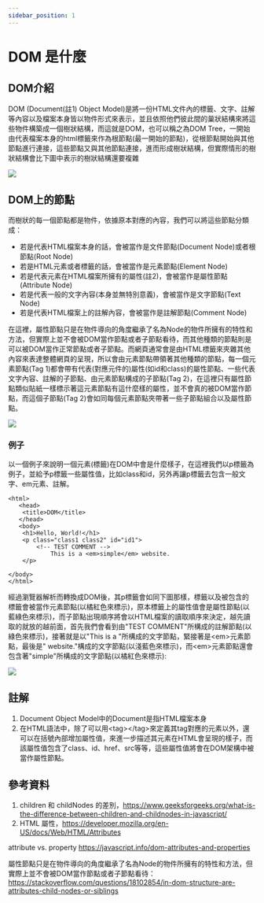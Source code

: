 ```yaml
---
sidebar_position: 1
---
```



# DOM 是什麼


## DOM介紹
DOM (Document(註1) Object Model)是將一份HTML文件內的標籤、文字、註解等內容以及檔案本身皆以物件形式來表示，並且依照他們彼此間的巢狀結構來將這些物件構築成一個樹狀結構，而這就是DOM，也可以稱之為DOM Tree，一開始由代表檔案本身的html標籤來作為根節點(最一開始的節點)，從根節點開始與其他節點進行連接，這些節點又與其他節點連接，進而形成樹狀結構，但實際情形的樹狀結構會比下圖中表示的樹狀結構還要複雜

![](https://res.cloudinary.com/dqfxgtyoi/image/upload/v1633244696/blog/dom/simpleTree_htkvmv.png)


## DOM上的節點

而樹狀的每一個節點都是物件，依據原本對應的內容，我們可以將這些節點分類成：

- 若是代表HTML檔案本身的話，會被當作是文件節點(Document Node)或者根節點(Root Node)
- 若是HTML元素或者標籤的話，會被當作是元素節點(Element Node)
- 若是代表元素在HTML檔案所擁有的屬性(註2)，會被當作是屬性節點(Attribute Node)
- 若是代表一般的文字內容(本身並無特別意義)，會被當作是文字節點(Text Node)
- 若是代表HTML檔案上的註解內容，會被當作是註解節點(Comment Node) 

在這裡，屬性節點只是在物件導向的角度繼承了名為Node的物件所擁有的特性和方法，但實際上並不會被DOM當作節點或者子節點看待，而其他種類的節點則是可以被DOM當作正常節點或者子節點。而網頁通常會是由HTML標籤來夾雜其他內容來表達整體網頁的呈現，所以會由元素節點帶領著其他種類的節點，每一個元素節點(Tag 1)都會帶有代表(對應元件的)屬性(如id和class)的屬性節點、一些代表文字內容、註解的子節點、由元素節點構成的子節點(Tag 2)，在這裡只有屬性節點類似貼紙一樣標示著這元素節點有這什麼樣的屬性，並不會真的被DOM當作節點，而這個子節點(Tag 2)會如同每個元素節點夾帶著一些子節點組合以及屬性節點。

![](https://res.cloudinary.com/dqfxgtyoi/image/upload/v1633109630/blog/dom/aDomNode_x6bv3g.png)


### 例子
以一個例子來說明一個元素(標籤)在DOM中會是什麼樣子，在這裡我們以p標籤為例子，並給予p標籤一些屬性值，比如class和id，另外再讓p標籤去包含一般文字、em元素、註解。
```
<html>
   <head>
	<title>DOM</title>
   </head>
   <body>
	<h1>Hello, World!</h1>
  	<p class="class1 class2" id="id1">
		<!-- TEST COMMENT -->
    		This is a <em>simple</em> website.
 	</p>
        
</body>
</html>
```

經過瀏覽器解析而轉換成DOM後，其p標籤會如同下圖那樣，標籤以及被包含的標籤會被當作元素節點(以橘紅色來標示)，原本標籤上的屬性值會是屬性節點(以藍綠色來標示)，而子節點出現順序將會以HTML檔案的讀取順序來決定，越先讀取的就放的越前面，首先我們會看到由"TEST COMMENT"所構成的註解節點(以綠色來標示)，接著就是以"This is a "所構成的文字節點，緊接著是&lt;em&gt;元素節點，最後是" website."構成的文字節點(以淺藍色來標示)，而&lt;em&gt;元素節點還會包含著"simple"所構成的文字節點(以橘紅色來標示):

![](https://res.cloudinary.com/dqfxgtyoi/image/upload/v1630055616/blog/dom/aDomNodeExample_ncvwwt.png)

## 註解
1. Document Object Model中的Document是指HTML檔案本身
2. 在HTML語法中，除了可以用&lt;tag&gt;&lt;/tag&gt;來定義其tag對應的元素以外，還可以在括號內部增加屬性值，來進一步描述其元素在HTML會呈現的樣子，而該屬性值包含了class、id、href、src等等，這些屬性值將會在DOM架構中被當作屬性節點。

## 參考資料
1. children 和 childNodes 的差別，https://www.geeksforgeeks.org/what-is-the-difference-between-children-and-childnodes-in-javascript/
2. HTML 屬性，https://developer.mozilla.org/en-US/docs/Web/HTML/Attributes


attribute vs. property
https://javascript.info/dom-attributes-and-properties

屬性節點只是在物件導向的角度繼承了名為Node的物件所擁有的特性和方法，但實際上並不會被DOM當作節點或者子節點看待：
https://stackoverflow.com/questions/18102854/in-dom-structure-are-attributes-child-nodes-or-siblings
